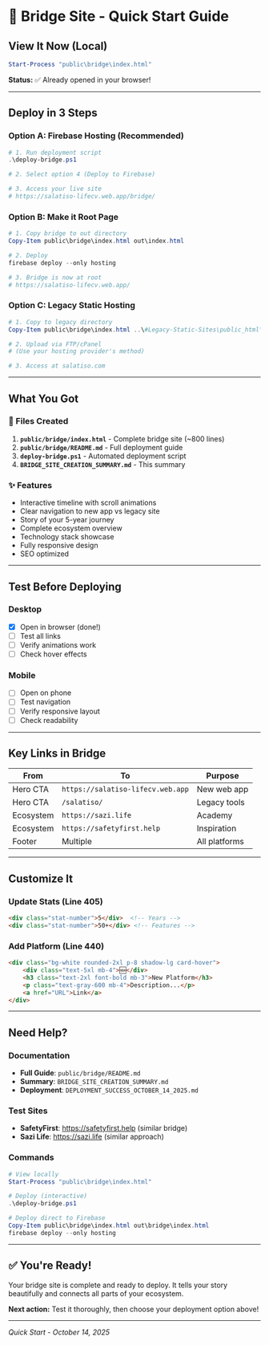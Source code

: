 # 🚀 Bridge Site - Quick Start Guide

## View It Now (Local)
```powershell
Start-Process "public\bridge\index.html"
```
**Status:** ✅ Already opened in your browser!

---

## Deploy in 3 Steps

### Option A: Firebase Hosting (Recommended)
```powershell
# 1. Run deployment script
.\deploy-bridge.ps1

# 2. Select option 4 (Deploy to Firebase)

# 3. Access your live site
# https://salatiso-lifecv.web.app/bridge/
```

### Option B: Make it Root Page
```powershell
# 1. Copy bridge to out directory
Copy-Item public\bridge\index.html out\index.html

# 2. Deploy
firebase deploy --only hosting

# 3. Bridge is now at root
# https://salatiso-lifecv.web.app/
```

### Option C: Legacy Static Hosting
```powershell
# 1. Copy to legacy directory
Copy-Item public\bridge\index.html ..\#Legacy-Static-Sites\public_html\public_html\index.html

# 2. Upload via FTP/cPanel
# (Use your hosting provider's method)

# 3. Access at salatiso.com
```

---

## What You Got

### 📄 Files Created
1. **`public/bridge/index.html`** - Complete bridge site (~800 lines)
2. **`public/bridge/README.md`** - Full deployment guide
3. **`deploy-bridge.ps1`** - Automated deployment script
4. **`BRIDGE_SITE_CREATION_SUMMARY.md`** - This summary

### ✨ Features
- Interactive timeline with scroll animations
- Clear navigation to new app vs legacy site
- Story of your 5-year journey
- Complete ecosystem overview
- Technology stack showcase
- Fully responsive design
- SEO optimized

---

## Test Before Deploying

### Desktop
- [x] Open in browser (done!)
- [ ] Test all links
- [ ] Verify animations work
- [ ] Check hover effects

### Mobile
- [ ] Open on phone
- [ ] Test navigation
- [ ] Verify responsive layout
- [ ] Check readability

---

## Key Links in Bridge

| From | To | Purpose |
|------|-----|---------|
| Hero CTA | `https://salatiso-lifecv.web.app` | New web app |
| Hero CTA | `/salatiso/` | Legacy tools |
| Ecosystem | `https://sazi.life` | Academy |
| Ecosystem | `https://safetyfirst.help` | Inspiration |
| Footer | Multiple | All platforms |

---

## Customize It

### Update Stats (Line 405)
```html
<div class="stat-number">5</div>  <!-- Years -->
<div class="stat-number">50+</div> <!-- Features -->
```

### Add Platform (Line 440)
```html
<div class="bg-white rounded-2xl p-8 shadow-lg card-hover">
    <div class="text-5xl mb-4">🆕</div>
    <h3 class="text-2xl font-bold mb-3">New Platform</h3>
    <p class="text-gray-600 mb-4">Description...</p>
    <a href="URL">Link</a>
</div>
```

---

## Need Help?

### Documentation
- **Full Guide**: `public/bridge/README.md`
- **Summary**: `BRIDGE_SITE_CREATION_SUMMARY.md`
- **Deployment**: `DEPLOYMENT_SUCCESS_OCTOBER_14_2025.md`

### Test Sites
- **SafetyFirst**: https://safetyfirst.help (similar bridge)
- **Sazi Life**: https://sazi.life (similar approach)

### Commands
```powershell
# View locally
Start-Process "public\bridge\index.html"

# Deploy (interactive)
.\deploy-bridge.ps1

# Deploy direct to Firebase
Copy-Item public\bridge\index.html out\bridge\index.html
firebase deploy --only hosting
```

---

## ✅ You're Ready!

Your bridge site is complete and ready to deploy. It tells your story beautifully and connects all parts of your ecosystem.

**Next action:** Test it thoroughly, then choose your deployment option above!

---

*Quick Start - October 14, 2025*